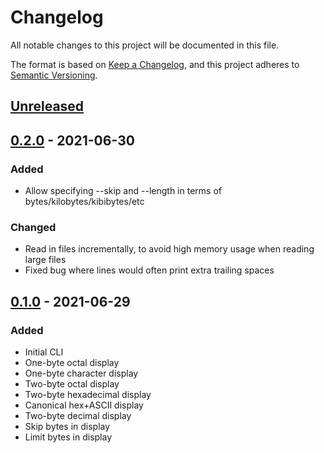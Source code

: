 # Changelog

All notable changes to this project will be documented in this file.

The format is based on [Keep a Changelog](https://keepachangelog.com/en/1.0.0/),
and this project adheres to [Semantic Versioning](https://semver.org/spec/v2.0.0.html).

## [Unreleased]

## [0.2.0] - 2021-06-30

### Added

- Allow specifying --skip and --length in terms of bytes/kilobytes/kibibytes/etc

### Changed

- Read in files incrementally, to avoid high memory usage when reading large files
- Fixed bug where lines would often print extra trailing spaces

## [0.1.0] - 2021-06-29

### Added

- Initial CLI
- One-byte octal display
- One-byte character display
- Two-byte octal display
- Two-byte hexadecimal display
- Canonical hex+ASCII display
- Two-byte decimal display
- Skip bytes in display
- Limit bytes in display

[unreleased]: https://github.com/aszecsei/hex/compare/v0.2.0...HEAD
[0.2.0]: https://github.com/aszecsei/hex/compare/v0.1.0...v0.2.0
[0.1.0]: https://github.com/aszecsei/hex/releases/tag/v0.1.0
